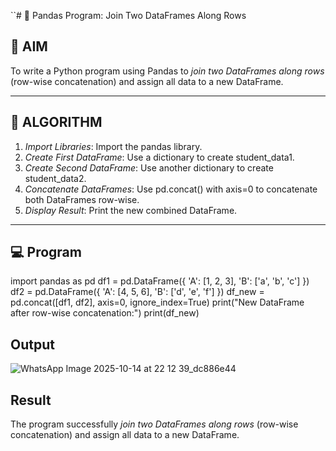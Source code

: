 ``# 🧪 Pandas Program: Join Two DataFrames Along Rows

## 🎯 AIM

To write a Python program using Pandas to *join two DataFrames along rows* (row-wise concatenation) and assign all data to a new DataFrame.

---

## 🧠 ALGORITHM

1. *Import Libraries*: Import the pandas library.
2. *Create First DataFrame*: Use a dictionary to create student_data1.
3. *Create Second DataFrame*: Use another dictionary to create student_data2.
4. *Concatenate DataFrames*: Use pd.concat() with axis=0 to concatenate both DataFrames row-wise.
5. *Display Result*: Print the new combined DataFrame.

---

## 💻 Program

import pandas as pd
df1 = pd.DataFrame({
    'A': [1, 2, 3],
    'B': ['a', 'b', 'c']
})
df2 = pd.DataFrame({
    'A': [4, 5, 6],
    'B': ['d', 'e', 'f']
})
df_new = pd.concat([df1, df2], axis=0, ignore_index=True)
print("New DataFrame after row-wise concatenation:")
print(df_new)


## Output

![WhatsApp Image 2025-10-14 at 22 12 39_dc886e44](https://github.com/user-attachments/assets/c3aee9ee-b7e3-4484-95ac-5b2576bb7f90)


## Result
The program successfully *join two DataFrames along rows* (row-wise concatenation) and assign all data to a new DataFrame.
